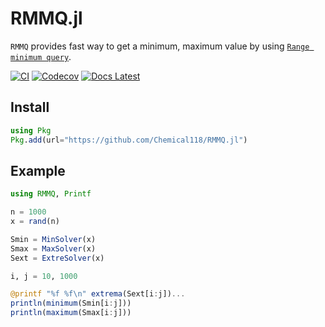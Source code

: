 # RMMQ.jl
`RMMQ` provides fast way to get a minimum, maximum value by using [`Range minimum query`](https://en.wikipedia.org/wiki/Range_minimum_query).

[![CI](https://github.com/Chemical118/RMMQ.jl/workflows/CI/badge.svg)](https://github.com/Chemical118/RMMQ.jl/actions?query=workflow%3ACI)
[![Codecov](https://codecov.io/gh/Chemical118/RMMQ.jl/branch/master/graph/badge.svg?token=TT6PWZU5OP)](https://codecov.io/gh/Chemical118/RMMQ.jl)
[![Docs Latest](https://img.shields.io/badge/docs-latest-blue.svg)](https://chemical118.github.io/RMMQ.jl/dev/)

## Install
```julia
using Pkg
Pkg.add(url="https://github.com/Chemical118/RMMQ.jl")
```

## Example
```julia
using RMMQ, Printf

n = 1000
x = rand(n)

Smin = MinSolver(x)
Smax = MaxSolver(x)
Sext = ExtreSolver(x)

i, j = 10, 1000

@printf "%f %f\n" extrema(Sext[i:j])...
println(minimum(Smin[i:j]))
println(maximum(Smax[i:j]))
```